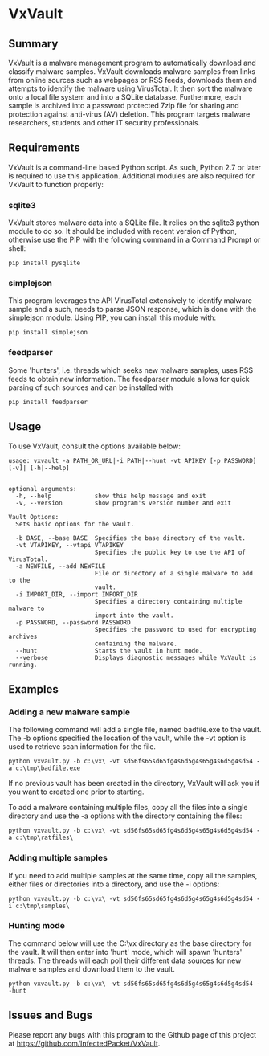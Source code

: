 # VxVault

## Summary

VxVault is a malware management program to automatically download and classify malware samples. VxVault downloads malware samples from links from online sources such as webpages or RSS feeds, downloads them and attempts to identify the malware using VirusTotal. It then sort the malware onto a local file system and into a SQLite database. Furthermore, each sample is archived into a password protected 7zip file for sharing and protection against anti-virus (AV) deletion. This program targets malware researchers, students and other IT security professionals.

## Requirements

VxVault is a command-line based Python script. As such, Python 2.7 or later is required to use this application. Additional modules are also required for VxVault to function properly:

### sqlite3

VxVault stores malware data into a SQLite file. It relies on the sqlite3 python module to do so. It should be included with recent version of Python, otherwise use the PIP with the following command in a Command Prompt or shell:

```
pip install pysqlite
```

### simplejson

This program leverages the API VirusTotal extensively to identify malware sample and a such, needs to parse JSON response, which is done with the simplejson module. Using PIP, you can install this module with:

```
pip install simplejson
```

### feedparser

Some 'hunters', i.e. threads which seeks new malware samples, uses RSS feeds to obtain new information. The feedparser module allows for quick parsing of such sources and can be installed with

```
pip install feedparser
```


## Usage

To use VxVault, consult the options available below:

```
usage: vxvault -a PATH_OR_URL|-i PATH|--hunt -vt APIKEY [-p PASSWORD] [-v]| [-h|--help]


optional arguments:
  -h, --help            show this help message and exit
  -v, --version         show program's version number and exit

Vault Options:
  Sets basic options for the vault.

  -b BASE, --base BASE  Specifies the base directory of the vault.
  -vt VTAPIKEY, --vtapi VTAPIKEY
                        Specifies the public key to use the API of VirusTotal.
  -a NEWFILE, --add NEWFILE
                        File or directory of a single malware to add to the
                        vault.
  -i IMPORT_DIR, --import IMPORT_DIR
                        Specifies a directory containing multiple malware to
                        import into the vault.
  -p PASSWORD, --password PASSWORD
                        Specifies the password to used for encrypting archives
                        containing the malware.
  --hunt                Starts the vault in hunt mode.
  --verbose             Displays diagnostic messages while VxVault is running.
```

## Examples


### Adding a new malware sample

The following command will add a single file, named badfile.exe to the vault. The -b options specified the location of the vault, while the -vt option is used to retrieve scan information for the file. 

```
python vxvault.py -b c:\vx\ -vt sd56fs65sd65fg4s6d5g4s65g4s6d5g4sd54 -a c:\tmp\badfile.exe
```

If no previous vault has been created in the directory, VxVault will ask you if you want to created one prior to starting.

To add a malware containing multiple files, copy all the files into a single directory and use the -a options with the directory containing the files:

```
python vxvault.py -b c:\vx\ -vt sd56fs65sd65fg4s6d5g4s65g4s6d5g4sd54 -a c:\tmp\ratfiles\
```

### Adding multiple samples

If you need to add multiple samples at the same time, copy all the samples, either files or directories into a directory, and use the -i options:

```
python vxvault.py -b c:\vx\ -vt sd56fs65sd65fg4s6d5g4s65g4s6d5g4sd54 -i c:\tmp\samples\
```

### Hunting mode

The command below will use the C:\vx directory as the base directory for the vault. It will then enter into 'hunt' mode, which will spawn 'hunters' threads. The threads will each poll their different data sources for new malware samples and download them to the vault.

```
python vxvault.py -b c:\vx\ -vt sd56fs65sd65fg4s6d5g4s65g4s6d5g4sd54 --hunt
```

## Issues and Bugs

Please report any bugs with this program to the Github page of this project at https://github.com/InfectedPacket/VxVault.


